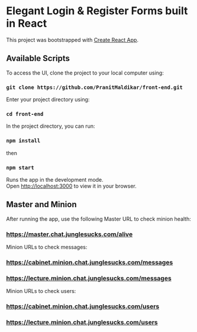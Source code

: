 # Elegant Login & Register Forms built in React


This project was bootstrapped with [Create React App](https://github.com/facebook/create-react-app).

## Available Scripts

To access the UI, clone the project to your local computer using:

### `git clone https://github.com/PranitMaldikar/front-end.git`

Enter your project directory using:

### `cd front-end`

In the project directory, you can run:

### `npm install`
then
### `npm start`

Runs the app in the development mode.\
Open [http://localhost:3000](http://localhost:3000) to view it in your browser.

## Master and Minion

After running the app, use the following Master URL to check minion health:

### https://master.chat.junglesucks.com/alive

Minion URLs to check messages: 
### https://cabinet.minion.chat.junglesucks.com/messages
### https://lecture.minion.chat.junglesucks.com/messages

Minion URLs to check users:

### https://cabinet.minion.chat.junglesucks.com/users
### https://lecture.minion.chat.junglesucks.com/users

